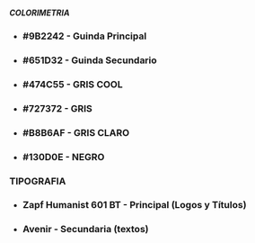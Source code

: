 ##### COLORIMETRIA

* ### \#9B2242 - Guinda Principal
* ### \#651D32 - Guinda Secundario
* ### **#474C55 - GRIS COOL**
* ### **#727372 - GRIS**
* ### **#B8B6AF - GRIS CLARO**
* ### **#130D0E - NEGRO**

### **TIPOGRAFIA**

* ### Zapf Humanist 601 BT - Principal (Logos y Títulos)
* ### Avenir - Secundaria (textos)
